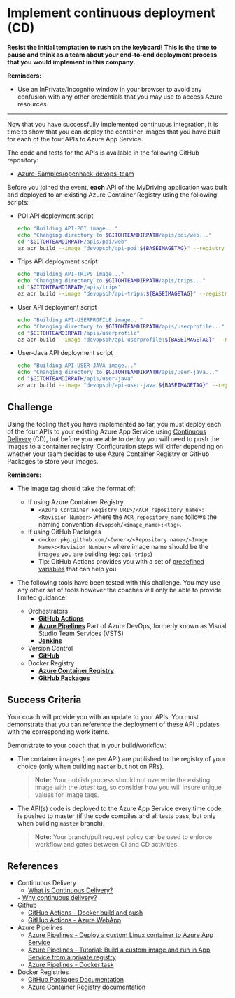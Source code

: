# Implement continuous deployment (CD)

**Resist the initial temptation to rush on the keyboard! This is the time to pause and think as a team about your end-to-end deployment process that you would implement in this company.**

**Reminders:**

- Use an InPrivate/Incognito window in your browser to avoid any confusion with any other credentials that you may use to access Azure resources.

--------------

Now that you have successfully implemented continuous integration, it is time to show that you can deploy the container images that you have built for each of the four APIs to Azure App Service.

The code and tests for the APIs is available in the following GitHub repository:

- <a href="https://github.com/Azure-Samples/openhack-devops-team" target="_blank">Azure-Samples/openhack-devops-team</a>

Before you joined the event, **each** API of the MyDriving application was built and deployed to an existing Azure Container Registry using the following scripts:

- POI API deployment script

    ```sh
    echo "Building API-POI image..."
    echo "Changing directory to $GITOHTEAMDIRPATH/apis/poi/web..."
    cd "$GITOHTEAMDIRPATH/apis/poi/web"
    az acr build --image "devopsoh/api-poi:${BASEIMAGETAG}" --registry $ACRNAME --file Dockerfile .
    ```

- Trips API deployment script

    ```sh
    echo "Building API-TRIPS image..."
    echo "Changing directory to $GITOHTEAMDIRPATH/apis/trips..."
    cd "$GITOHTEAMDIRPATH/apis/trips"
    az acr build --image "devopsoh/api-trips:${BASEIMAGETAG}" --registry $ACRNAME --file Dockerfile .
    ```

- User API deployment script

    ```sh
    echo "Building API-USERPROFILE image..."
    echo "Changing directory to $GITOHTEAMDIRPATH/apis/userprofile..."
    cd "$GITOHTEAMDIRPATH/apis/userprofile"
    az acr build --image "devopsoh/api-userprofile:${BASEIMAGETAG}" --registry $ACRNAME --file Dockerfile .
    ```

- User-Java API deployment script

    ```sh
    echo "Building API-USER-JAVA image..."
    echo "Changing directory to $GITOHTEAMDIRPATH/apis/user-java..."
    cd "$GITOHTEAMDIRPATH/apis/user-java"
    az acr build --image "devopsoh/api-user-java:${BASEIMAGETAG}" --registry $ACRNAME --file Dockerfile .
    ```

## Challenge

Using the tooling that you have implemented so far, you must deploy each of the four APIs to your existing Azure App Service using <a href="https://continuousdelivery.com/" target="_blank">Continuous Delivery</a> (CD), but before you are able to deploy you will need to push the images to a container registry. Configuration steps will differ depending on whether your team decides to use Azure Container Registry or GitHub Packages to store your images.

**Reminders:**

- The image tag should take the format of:
    - If using Azure Container Registry
        - `<Azure Container Registry URI>/<ACR_repository_name>:<Revision Number>` where the `ACR_repository_name` follows the naming convention `devopsoh/<image_name>:<tag>`.
    - If using GitHub Packages
        - `docker.pkg.github.com/<Owner>/<Repository name>/<Image Name>:<Revision Number>` where image name should be the images you are building (eg: `api-trips`)
        - Tip: GitHub Actions provides you with a set of <a href="https://help.github.com/actions/configuring-and-managing-workflows/using-environment-variables#default-environment-variables" target="_blank">predefined variables</a> that can help you

- The following tools have been tested with this challenge. You may use any other set of tools however the coaches will only be able to provide limited guidance:

    - Orchestrators
        - **<a href="https://github.com/features/actions" target="_blank">GitHub Actions</a>**
        - **<a href="https://azure.microsoft.com/services/devops/pipelines/" target="_blank"> Azure  Pipelines</a>** Part of Azure DevOps, formerly known as Visual Studio Team Services (VSTS)</a>
        - **<a href="https://jenkins.io/" target="_blank">Jenkins</a>**
    - Version Control
        - **<a href="https://github.com/" target="_blank">GitHub</a>**
    - Docker Registry
        - **<a href="https://azure.microsoft.com/services/container-registry/" target="_blank">Azure Container Registry</a>**
        - **<a href="https://github.com/features/packages" target="_blank">GitHub Packages</a>**

## Success Criteria

Your coach will provide you with an update to your APIs. You must demonstrate that you can reference the deployment of these API updates with the corresponding work items.

Demonstrate to your coach that in your build/workflow:

- The container images (one per API) are published to the registry of your choice (only when building `master` but not on PRs).

    > **Note:** Your publish process should not overwrite the existing image with the *latest* tag, so consider how you will insure unique values for image tags.

- The API(s) code is deployed to the Azure App Service every time code is pushed to master (if the code compiles and all tests pass, but only when building `master` branch).

    > **Note:** Your branch/pull request policy can be used to enforce workflow and gates between CI and CD activities.

## References

- Continuous Delivery
    - <a href="https://docs.microsoft.com/azure/devops/learn/what-is-continuous-delivery" target="_blank">What is Continuous Delivery?
    </a>
    - <a href="https://continuousdelivery.com/#why-continuous-delivery" target="_blank">Why continuous delivery?</a>
- Github
    - <a href="https://github.com/docker/build-push-action" target="_blank">GitHub Actions - Docker build and push</a>
    - <a href="https://github.com/marketplace/actions/azure-webapp" target="_blank">GitHub Actions - Azure WebApp</a>
- Azure Pipelines
    - <a href="https://docs.microsoft.com/azure/app-service/containers/quickstart-docker" target="_blank">Azure Pipelines - Deploy a custom Linux container to Azure App Service</a>
    - <a href="https://docs.microsoft.com/azure/app-service/containers/tutorial-custom-docker-image" target="_blank">Azure Pipelines - Tutorial: Build a custom image and run in App Service from a private registry</a>
    - <a href="https://docs.microsoft.com/azure/devops/pipelines/tasks/build/docker?view=azure-devops" target="_blank">Azure Pipelines - Docker task</a>
- Docker Registries
    - <a href="https://help.github.com/packages" target="_blank">GitHub Packages Documentation</a>
    - <a href="https://docs.microsoft.com/azure/container-registry/" target="_blank">Azure Container Registry documentation</a>
